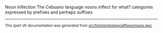 Noun inflection
The Cebuano language nouns inflect for what? categories expressed by prefixes and perhaps suffixes

* * *

<small>This (part of) documentation was generated from [src/fst/morphology/affixes/nouns.lexc](https://github.com/giellalt/lang-ceb/blob/main/src/fst/morphology/affixes/nouns.lexc)</small>
